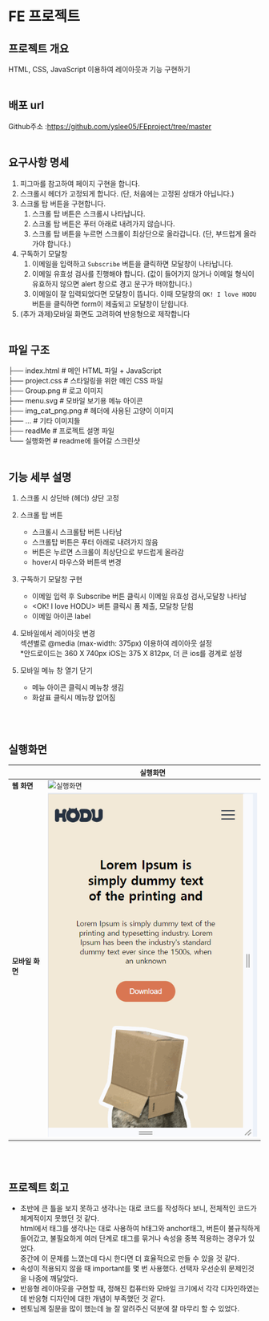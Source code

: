 # FE 프로젝트
## 프로젝트 개요
HTML, CSS, JavaScript 이용하여 레이아웃과 기능 구현하기
 <br> <br> 

## 배포 url
Github주소 :https://github.com/yslee05/FEproject/tree/master
 <br> <br> 

## 요구사항 명세
1. 피그마를 참고하여 페이지 구현을 합니다.
2. 스크롤시 헤더가 고정되게 합니다. (단, 처음에는 고정된 상태가 아닙니다.)
3. 스크롤 탑 버튼을 구현합니다. 
    1. 스크롤 탑 버튼은 스크롤시 나타납니다.
    2. 스크롤 탑 버튼은 푸터 아래로 내려가지 않습니다.
    3. 스크롤 탑 버튼을 누르면 스크롤이 최상단으로 올라갑니다. (단, 부드럽게 올라가야 합니다.)
4. 구독하기 모달창
    1. 이메일을 입력하고 `Subscribe` 버튼을 클릭하면 모달창이 나타납니다.
    2. 이메일 유효성 검사를 진행해야 합니다. (값이 들어가지 않거나 이메일 형식이 유효하지 않으면 alert 창으로 경고 문구가 떠야합니다.)
    3. 이메일이 잘 입력되었다면 모달창이 뜹니다. 이때 모달창의 `OK! I love HODU` 버튼을 클릭하면 form이 제출되고 모달창이 닫힙니다.
5. (추가 과제)모바일 화면도 고려하여 반응형으로 제작합니다
<br> <br> 

## 파일 구조
├── index.html               # 메인 HTML 파일 + JavaScript  
├── project.css              # 스타일링을 위한 메인 CSS 파일  
├── Group.png            # 로고 이미지  
├── menu.svg             # 모바일 보기용 메뉴 아이콘  
├── img_cat_png.png      # 헤더에 사용된 고양이 이미지  
├── ...                  # 기타 이미지들  
├── readMe                    # 프로젝트 설명 파일  
└── 실행화면            #  readme에 들어갈 스크린샷
<br> <br> 


## 기능 세부 설명
1. 스크롤 시 상단바 (헤더) 상단 고정 
 
2. 스크롤 탑 버튼
   - 스크롤시 스크롤탑 버튼 나타남     
   - 스크롤탑 버튼은 푸터 아래로 내려가지 않음      
   - 버튼은 누르면 스크롤이 최상단으로 부드럽게 올라감
   - hover시 마우스와 버튼색 변경
  
3. 구독하기 모달창 구현
   - 이메일 입력 후 Subscribe 버튼 클릭시 이메일 유효성 검사,모달창 나타남  
   - <OK! I love HODU> 버튼 클릭시 폼 제출, 모달창 닫힘
   - 이메일 아이콘 label

4. 모바일에서 레이아웃 변경    
   섹션별로 @media (max-width: 375px) 이용하여 레이아웃 설정   
   *안드로이드는 360 X 740px  iOS는 375 X 812px, 더 큰 ios를 경계로 설정

5. 모바일 메뉴 창 열기 닫기
   - 메뉴 아이콘 클릭시 메뉴창 생김
   - 화살표 클릭시 메뉴창 없어짐

<br> <br>  

## 실행화면
|                | 실행화면                                           |
|----------------|---------------------------------------------------|
| **웹 화면**    | ![실행화면](./실행화면/웹움짤.gif)                |  
| **모바일 화면**| ![실행화면](./실행화면/모바일움짤.gif)            |

     
<br> <br>      

## 프로젝트 회고
- 초반에 큰 틀을 보지 못하고 생각나는 대로 코드를 작성하다 보니, 전체적인 코드가 체계적이지 못했던 것 같다.   
html에서 태그를 생각나는 대로 사용하여 h태그와 anchor태그, 버튼이 불규칙하게 들어갔고, 불필요하게 여러 단계로 태그를 묶거나 속성을 중복 적용하는 경우가 있었다.   
중간에 이 문제를 느꼈는데 다시 한다면 더 효율적으로 만들 수 있을 것 같다.  
- 속성이 적용되지 않을 때 important를 몇 번 사용했다. 선택자 우선순위 문제인것을 나중에 깨달았다.  
- 반응형 레이아웃을 구현할 때, 정해진 컴퓨터와 모바일 크기에서 각각 디자인하였는데 반응형 디자인에 대한 개념이 부족했던 것 같다.
- 멘토님께 질문을 많이 했는데 늘 잘 알려주신 덕분에 잘 마무리 할 수 있었다.
<br> <br>      
<br> <br>      
<br> <br><br> <br>      
<br> <br>      <br> <br>      
<br> <br>      <br> <br>      
<br> <br>      

